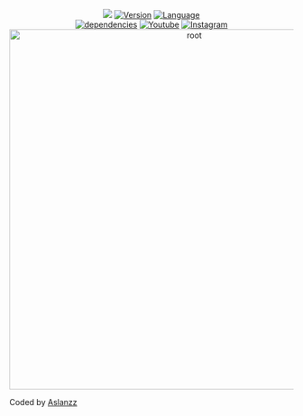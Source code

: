 <p align="center"><img src="https://e.top4top.io/p_16596l3ql0.jpg">
<a href="https://github.com/safazz"><img alt="Version" src="https://img.shields.io/badge/Version-1-brightgreen"/></a>
<a href="https://github.com/safazz"><img alt="Language" src="https://img.shields.io/badge/Language-Bash-brightgreen"/></a>
</br>
<a href="https://github.com/safazz"><img alt="dependencies" src="https://img.shields.io/badge/Dependencies-proot-lightgrey"/></a>
<a href="https://youtube.com/aslanz"><img alt="Youtube" src="https://img.shields.io/badge/Youtube-ASLANZ-orange"/></a>
<a href="https://instagram.com/aslanz17"><img alt="Instagram" src="https://img.shields.io/badge/Instagram-aslanz17-orange"/></a>
<img src="https://l.top4top.io/p_1659wh63v0.png" width="640" title="root" alt="root"><p>
Coded by <a href="https://github.com/aslanzz">Aslanzz</a>
</p>
